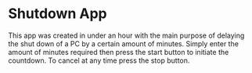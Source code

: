 # Shutdown App

This app was created in under an hour with the main purpose of delaying the shut down of a PC by a certain amount of minutes.
Simply enter the amount of minutes required then press the start button to initiate the countdown. To cancel at any time press the stop button.
